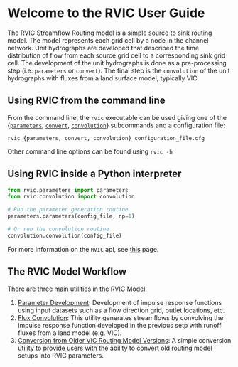 # Welcome to the RVIC User Guide

The RVIC Streamflow Routing model is a simple source to sink routing model. The model represents each grid cell by a node in the channel network. Unit hydrographs are developed that described the time distribution of flow from each source grid cell to a corresponding sink grid cell. The development of the unit hydrographs is done as a pre-processing step (i.e. `parameters` or `convert`). The final step is the `convolution` of the unit hydrographs with fluxes from a land surface model, typically VIC.

## Using RVIC from the command line
From the command line, the `rvic` executable can be used giving one of the {[`parameters`](user-guide/parameters), [`convert`](user-guide/conversion), [`convolution`](user-guide/convolution)} subcommands and a configuration file:

```shell
rvic {parameters, convert, convolution} configuration_file.cfg
```

Other command line options can be found using `rvic -h`

## Using RVIC inside a Python interpreter

```python
from rvic.parameters import parameters
from rvic.convolution import convolution

# Run the parameter generation routine
parameters.parameters(config_file, np=1)

# Or run the convolution routine
convolution.convolution(config_file)
```

For more information on the `RVIC` api, see [this](user-guide/api) page.

## The RVIC Model Workflow

There are three main utilities in the RVIC Model:

1.  [Parameter Development](./parameters): Development of impulse response functions using input datasets such as a flow direction grid, outlet locations, etc.
2.  [Flux Convolution](./convolution): This utility generates streamflows by convolving the impulse response function developed in the previous setp with runoff fluxes from a land model (e.g. VIC).
4.  [Conversion from Older VIC Routing Model Versions](./conversion): A simple conversion utility to provide users with the ability to convert old routing model setups into RVIC parameters.
